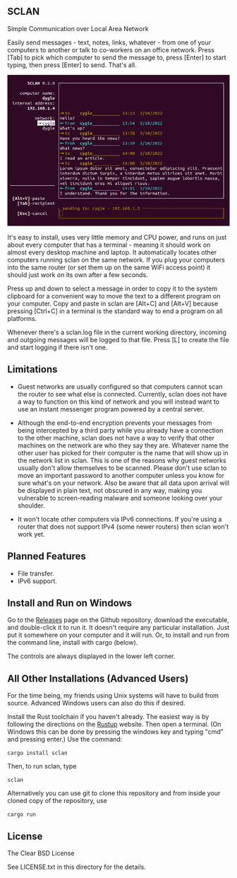 SCLAN
--------------------------------------------
Simple Communication over Local Area Network

Easily send messages - text, notes, links, whatever - from one of your computers to another or talk to co-workers on an office network. Press [Tab] to pick which computer to send the message to, press [Enter] to start typing, then press [Enter] to send. That's all.

![screenshot](/screenshots/sclan_01.png)

It's easy to install, uses very little memory and CPU power, and runs on just about every computer that has a terminal - meaning it should work on almost every desktop machine and laptop. It automatically locates other computers running sclan on the same network. If you plug your computers into the same router (or set them up on the same WiFi access point) it should just work on its own after a few seconds.

Press up and down to select a message in order to copy it to the system clipboard for a convenient way to move the text to a different program on your computer. Copy and paste in sclan are [Alt+C] and [Alt+V] because pressing [Ctrl+C] in a terminal is the standard way to end a program on all platforms.

Whenever there's a sclan.log file in the current working directory, incoming and outgoing messages will be logged to that file. Press [L] to create the file and start logging if there isn't one.


Limitations
-----------
* Guest networks are usually configured so that computers cannot scan the router to see what else is connected. Currently, sclan does not have a way to function on this kind of network and you will instead want to use an instant messenger program powered by a central server.

* Although the end-to-end encryption prevents your messages from being intercepted by a third party while you already have a connection to the other machine, sclan does not have a way to verify that other machines on the network are who they say they are. Whatever name the other user has picked for their computer is the name that will show up in the network list in sclan. This is one of the reasons why guest networks usually don't allow themselves to be scanned. Please don't use sclan to move an important password to another computer unless you know for sure what's on your network. Also be aware that all data upon arrival will be displayed in plain text, not obscured in any way, making you vulnerable to screen-reading malware and someone looking over your shoulder.

* It won't locate other computers via IPv6 connections. If you're using a router that does not support IPv4 (some newer routers) then sclan won't work yet.


Planned Features
----------------
* File transfer.
* IPv6 support.


Install and Run on Windows
--------------------------
Go to the [Releases](https://github.com/Flaise/sclan/releases) page on the Github repository, download the executable, and double-click it to run it. It doesn't require any particular installation. Just put it somewhere on your computer and it will run. Or, to install and run from the command line, install with cargo (below).

The controls are always displayed in the lower left corner.

All Other Installations (Advanced Users)
----------------------------------------
For the time being, my friends using Unix systems will have to build from source. Advanced Windows users can also do this if desired.

Install the Rust toolchain if you haven't already. The easiest way is by following the directions on the [Rustup](https://rustup.rs/) website. Then open a terminal. (On Windows this can be done by pressing the windows key and typing "cmd" and pressing enter.) Use the command:

    cargo install sclan
    
Then, to run sclan, type

    sclan
    
Alternatively you can use git to clone this repository and from inside your cloned copy of the repository, use

    cargo run


License
---------------------
The Clear BSD License

See LICENSE.txt in this directory for the details.

